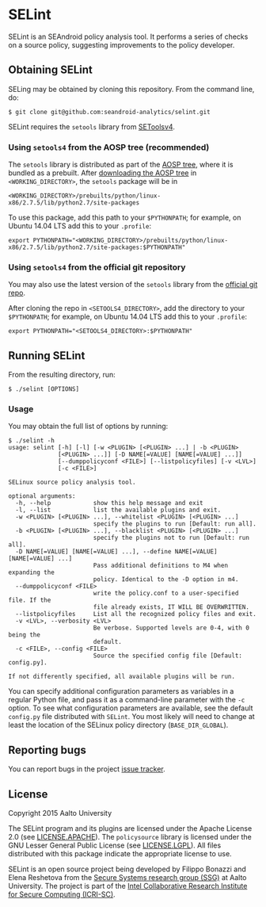 # SELint
SELint is an SEAndroid policy analysis tool. It performs a series of checks on a source policy, suggesting improvements to the policy developer.

## Obtaining SELint
SELing may be obtained by cloning this repository. From the command line, do:

```
$ git clone git@github.com:seandroid-analytics/selint.git
```

SELint requires the `setools` library from [SEToolsv4](https://github.com/TresysTechnology/setools).

### Using `setools4` from the AOSP tree (recommended)
The `setools` library is distributed as part of the [AOSP tree](https://source.android.com/source/index.html), where it is bundled as a prebuilt. After [downloading the AOSP tree](https://source.android.com/source/downloading.html) in `<WORKING_DIRECTORY>`, the `setools` package will be in
```
<WORKING_DIRECTORY>/prebuilts/python/linux-x86/2.7.5/lib/python2.7/site-packages
```
To use this package, add this path to your `$PYTHONPATH`; for example, on Ubuntu 14.04 LTS add this to your `.profile`:
```
export PYTHONPATH="<WORKING_DIRECTORY>/prebuilts/python/linux-x86/2.7.5/lib/python2.7/site-packages:$PYTHONPATH"
```

### Using `setools4` from the official git repository
You may also use the latest version of the `setools` library from the [official git repo](https://github.com/TresysTechnology/setools).

After cloning the repo in `<SETOOLS4_DIRECTORY>`, add the directory to your `$PYTHONPATH`; for example, on Ubuntu 14.04 LTS add this to your `.profile`:
```
export PYTHONPATH="<SETOOLS4_DIRECTORY>:$PYTHONPATH"
```

## Running SELint
From the resulting directory, run:
```
$ ./selint [OPTIONS]
```

### Usage
You may obtain the full list of options by running:
```
$ ./selint -h
usage: selint [-h] [-l] [-w <PLUGIN> [<PLUGIN> ...] | -b <PLUGIN>
              [<PLUGIN> ...]] [-D NAME[=VALUE] [NAME[=VALUE] ...]]
              [--dumppolicyconf <FILE>] [--listpolicyfiles] [-v <LVL>]
              [-c <FILE>]

SELinux source policy analysis tool.

optional arguments:
  -h, --help            show this help message and exit
  -l, --list            list the available plugins and exit.
  -w <PLUGIN> [<PLUGIN> ...], --whitelist <PLUGIN> [<PLUGIN> ...]
                        specify the plugins to run [Default: run all].
  -b <PLUGIN> [<PLUGIN> ...], --blacklist <PLUGIN> [<PLUGIN> ...]
                        specify the plugins not to run [Default: run all].
  -D NAME[=VALUE] [NAME[=VALUE] ...], --define NAME[=VALUE] [NAME[=VALUE] ...]
                        Pass additional definitions to M4 when expanding the
                        policy. Identical to the -D option in m4.
  --dumppolicyconf <FILE>
                        write the policy.conf to a user-specified file. If the
                        file already exists, IT WILL BE OVERWRITTEN.
  --listpolicyfiles     List all the recognized policy files and exit.
  -v <LVL>, --verbosity <LVL>
                        Be verbose. Supported levels are 0-4, with 0 being the
                        default.
  -c <FILE>, --config <FILE>
                        Source the specified config file [Default: config.py].

If not differently specified, all available plugins will be run.
```

You can specify additional configuration parameters as variables in a regular Python file, and pass it as a command-line parameter with the `-c` option.
To see what configuration parameters are available, see the default `config.py` file distributed with `SELint`. You most likely will need to change at least the location of the SELinux policy directory (`BASE_DIR_GLOBAL`).

## Reporting bugs
You can report bugs in the project [issue tracker](https://github.com/seandroid-analytics/selint/issues).

## License
Copyright 2015 Aalto University

The SELint program and its plugins are licensed under the Apache License 2.0 (see [LICENSE.APACHE](LICENSE.APACHE)). The `policysource` library is licensed under the GNU Lesser General Public License (see [LICENSE.LGPL](LICENSE.LGPL)). All files distributed with this package indicate the appropriate license to use.

SELint is an open source project being developed by Filippo Bonazzi and Elena Reshetova from the [Secure Systems research group (SSG)](http://cse.aalto.fi/en/research/secure-systems/) at Aalto University. The project is part of the [Intel Collaborative Research Institute for Secure Computing (ICRI-SC)](http://www.icri-sc.org).
